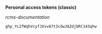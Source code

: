 **Personal access tokens (classic)**

_rcms-documentation_

```bash
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
```
